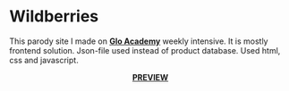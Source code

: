 # Wildberries

This parody site I made on [**Glo Academy**](https://glo.academy/) weekly intensive.
It is mostly frontend solution. Json-file used instead of product database. Used html, css and javascript.

<div align="center"><a href="https://sharibo.github.io/wildberries/" target="_blank"><b>PREVIEW</b></a></div>

